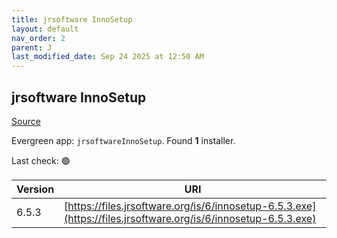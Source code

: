 ```yaml
---
title: jrsoftware InnoSetup
layout: default
nav_order: 2
parent: J
last_modified_date: Sep 24 2025 at 12:50 AM
---
```


## jrsoftware InnoSetup

[Source](https://www.innosetup.com)

Evergreen app: `jrsoftwareInnoSetup`. Found **1** installer.

Last check: 🟢

| Version | URI                                                                                                            |
| ------- | -------------------------------------------------------------------------------------------------------------- |
| 6.5.3   | [https://files.jrsoftware.org/is/6/innosetup-6.5.3.exe](https://files.jrsoftware.org/is/6/innosetup-6.5.3.exe) |
